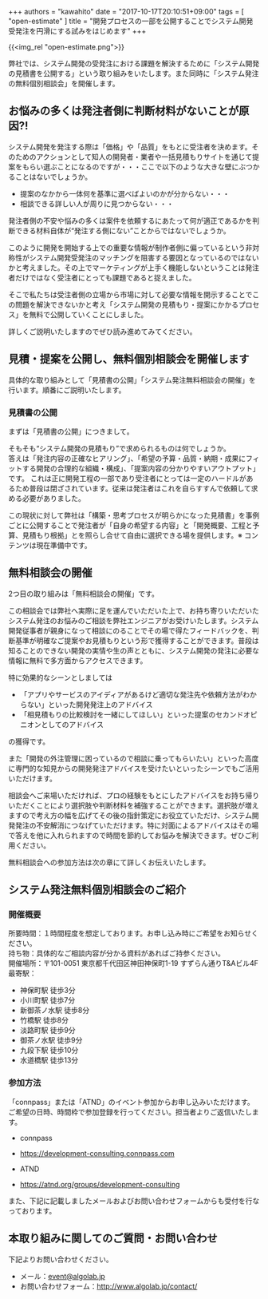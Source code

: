 +++
authors = "kawahito"
date = "2017-10-17T20:10:51+09:00"
tags = [
  "open-estimate"
]
title = "開発プロセスの一部を公開することでシステム開発受発注を円滑にする試みをはじめます"
+++

{{<img_rel "open-estimate.png">}}

弊社では、システム開発の受発注における課題を解決するために「システム開発の見積書を公開する」という取り組みをいたします。また同時に「システム発注の無料個別相談会」を開催します。

## お悩みの多くは発注者側に判断材料がないことが原因?!
システム開発を発注する際は「価格」や「品質」をもとに受注者を決めます。そのためのアクションとして知人の開発者・業者や一括見積もりサイトを通じて提案をもらい選ぶことになるのですが・・・ここで以下のような大きな壁にぶつかることはないでしょうか。

* 提案のなかから一体何を基準に選べばよいのかが分からない・・・
* 相談できる詳しい人が周りに見つからない・・・

発注者側の不安や悩みの多くは案件を依頼するにあたって何が適正であるかを判断できる材料自体が“発注する側にない”ことからではないでしょうか。

このように開発を開始する上での重要な情報が制作者側に偏っているという非対称性がシステム開発受発注のマッチングを阻害する要因となっているのではないかと考えました。その上でマーケティングが上手く機能しないということは発注者だけではなく受注者にとっても課題であると捉えました。

そこで私たちは受注者側の立場から市場に対して必要な情報を開示することでこの問題を解決できないかと考え「システム開発の見積もり・提案にかかるプロセス」を無料で公開していくことにしました。

詳しくご説明いたしますのでぜひ読み進めてみてください。

## 見積・提案を公開し、無料個別相談会を開催します
具体的な取り組みとして「見積書の公開」「システム発注無料相談会の開催」を行います。順番にご説明いたします。

### 見積書の公開
まずは「見積書の公開」につきまして。

そもそも“システム開発の見積もり”で求められるものは何でしょうか。  
答えは「発注内容の正確なヒアリング」、「希望の予算・品質・納期・成果にフィットする開発の合理的な組織・構成」、「提案内容の分かりやすいアウトプット」です。 これは正に開発工程の一部であり受注者にとっては一定のハードルがあるため普段は閉ざされています。従来は発注者はこれを自らすすんで依頼して求める必要がありました。

この現状に対して弊社は「構築・思考プロセスが明らかになった見積書」を事例ごとに公開することで発注者が「自身の希望する内容」と「開発概要、工程と予算、見積もり根拠」とを照らし合せて自由に選択できる場を提供します。※ コンテンツは現在準備中です。

## 無料相談会の開催
2つ目の取り組みは「無料相談会の開催」です。

この相談会では弊社へ実際に足を運んでいただいた上で、お持ち寄りいただいたシステム発注のお悩みのご相談を弊社エンジニアがお受けいたします。システム開発従事者が親身になって相談にのることでその場で得たフィードバックを、判断基準が明確なご提案やお見積もりという形で獲得することができます。普段は知ることのできない開発の実情や生の声とともに、システム開発の発注に必要な情報に無料で多方面からアクセスできます。

特に効果的なシーンとしましては

* 「アプリやサービスのアイディアがあるけど適切な発注先や依頼方法がわからない」といった開発発注上のアドバイス
* 「相見積もりの比較検討を一緒にしてほしい」といった提案のセカンドオピニオンとしてのアドバイス

の獲得です。

また「開発の外注管理に困っているので相談に乗ってもらいたい」といった高度に専門的な知見からの開発発注アドバイスを受けたいといったシーンでもご活用いただけます。

相談会へご来場いただければ、プロの経験をもとにしたアドバイスをお持ち帰りいただくことにより選択肢や判断材料を補強することができます。選択肢が増えますので考え方の幅を広げてその後の指針策定にお役立ていただけ、システム開発発注の不安解消につなげていただけます。特に対面によるアドバイスはその場で答えを他に入れられますので時間を節約してお悩みを解決できます。ぜひご利用ください。

無料相談会への参加方法は次の章にて詳しくお伝えいたします。

## システム発注無料個別相談会のご紹介
### 開催概要
所要時間：１時間程度を想定しております。お申し込み時にご希望をお知らせください。  
持ち物：具体的なご相談内容が分かる資料があればご持参ください。  
開催場所：〒101-0051 東京都千代田区神田神保町1-19 すずらん通りT&Aビル4F  
最寄駅：

* 神保町駅 徒歩3分
* 小川町駅 徒歩7分
* 新御茶ノ水駅 徒歩8分
* 竹橋駅 徒歩8分
* 淡路町駅 徒歩9分
* 御茶ノ水駅 徒歩9分
* 九段下駅 徒歩10分
* 水道橋駅 徒歩13分

### 参加方法
「connpass」または「ATND」のイベント参加からお申し込みいただけます。  
ご希望の日時、時間枠で参加登録を行ってください。担当者よりご返信いたします。

* connpass
 - https://development-consulting.connpass.com
* ATND
 - https://atnd.org/groups/development-consulting

また、下記に記載しましたメールおよびお問い合わせフォームからも受付を行なっております。

## 本取り組みに関してのご質問・お問い合わせ
下記よりお問い合わせください。

* メール：<a href="mailto:event@algolab.jp">event@algolab.jp</a>
* お問い合わせフォーム：http://www.algolab.jp/contact/


